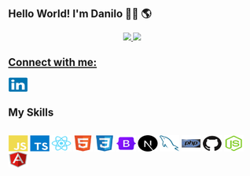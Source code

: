 ##  Hello World! I'm Danilo :man_technologist: :earth_americas:


<div align="center">
  <a href="https://github.com/rafaballerini">
  <img height="180em" src="https://github-readme-stats.vercel.app/api?username=Danilo55Amaral&show_icons=true&theme=dracula&include_all_commits=true&count_private=true"/>
  <img height="180em" src="https://github-readme-stats.vercel.app/api/top-langs/?username=Danilo55Amaral&layout=compact&langs_count=7&theme=dracula"/>
</div>

## Connect with me:
<a href="https://www.linkedin.com/in/danilo-amaral-305457195/" target="_blank">
<img align="center" alt="danilo-linkedin" height="30" width="40" src="https://raw.githubusercontent.com/devicons/devicon/master/icons/linkedin/linkedin-original.svg" style="max-width:100%;">
</a>



## My  Skills

<div style="display: inline_block"><br>
  <img align="center" alt="Danilo-Js" height="33" width="40" src="https://raw.githubusercontent.com/devicons/devicon/master/icons/javascript/javascript-plain.svg">
  <img align="center" alt="Danilo-Ts" height="33" width="40" src="https://raw.githubusercontent.com/devicons/devicon/master/icons/typescript/typescript-plain.svg">
  <img align="center" alt="Danilo-React" height="33" width="40" src="https://raw.githubusercontent.com/devicons/devicon/master/icons/react/react-original.svg">
  <img align="center" alt="Danilo-HTML" height="33" width="40" src="https://raw.githubusercontent.com/devicons/devicon/master/icons/html5/html5-original.svg">
  <img align="center" alt="Danilo-CSS" height="33" width="40" src="https://raw.githubusercontent.com/devicons/devicon/master/icons/css3/css3-original.svg">
  <img align="center" alt="Danilo-bootstrap" height="33" width="40" src="https://raw.githubusercontent.com/devicons/devicon/master/icons/bootstrap/bootstrap-original.svg"> 
  <img align="center" alt="Danilo-nextjs" height="33" width="40" src="https://raw.githubusercontent.com/devicons/devicon/master/icons/nextjs/nextjs-original.svg">
  <img align="center" alt="Danilo-mysql" height="33" width="40" src="https://raw.githubusercontent.com/devicons/devicon/master/icons/mysql/mysql-original.svg">
  <img align="center" alt="Danilo-php" height="33" width="40" src="https://raw.githubusercontent.com/devicons/devicon/master/icons/php/php-original.svg">
  <img align="center" alt="Danilo-php" height="33" width="40" src="https://raw.githubusercontent.com/devicons/devicon/master/icons/github/github-original.svg">
  <img align="center" alt="Danilo-php" height="33" width="40" src="https://raw.githubusercontent.com/devicons/devicon/master/icons/nodejs/nodejs-original.svg">
  <img align="center" alt="Danilo-php" height="33" width="40" src="https://raw.githubusercontent.com/devicons/devicon/master/icons/angularjs/angularjs-original.svg">
</div>




<!---
Danilo55Amaral/Danilo55Amaral is a ✨ special ✨ repository because its `README.md` (this file) appears on your GitHub profile.
You can click the Preview link to take a look at your changes.
--->
